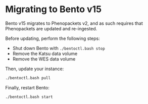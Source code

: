 # Migrating to Bento v15

Bento v15 migrates to Phenopackets v2, and as such requires that Phenopackets are updated and re-ingested.

Before updating, perform the following steps:

* Shut down Bento with `./bentoctl.bash stop`
* Remove the Katsu data volume
* Remove the WES data volume

Then, update your instance:

```bash
./bentoctl.bash pull
```

Finally, restart Bento:

```bash
./bentoctl.bash start
```

